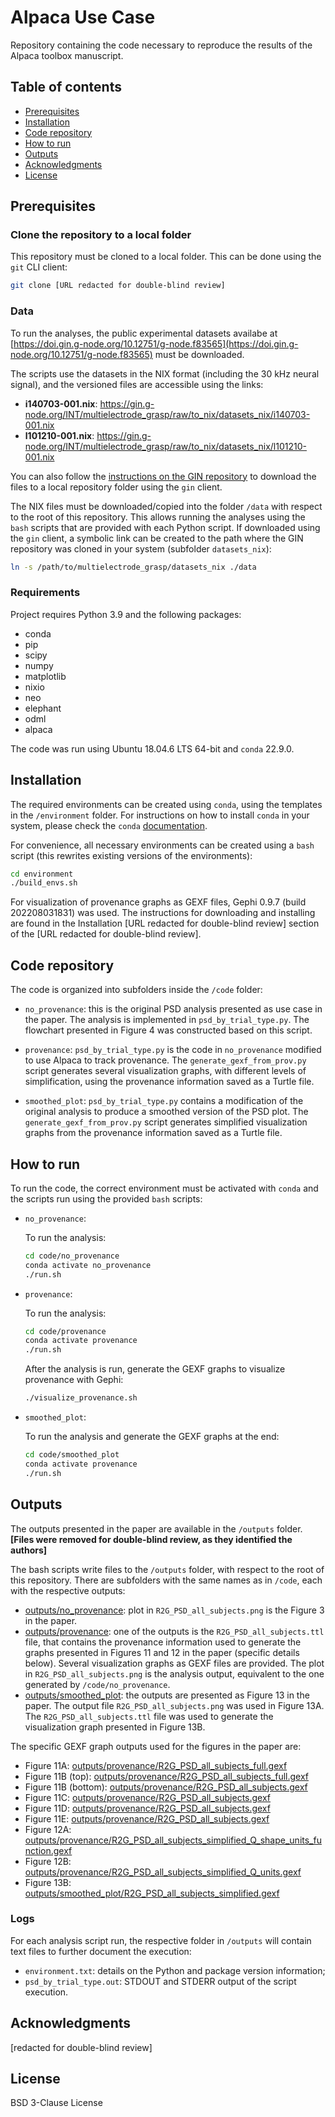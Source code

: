 # Alpaca Use Case

Repository containing the code necessary to reproduce the results of the 
Alpaca toolbox manuscript.


## Table of contents
  - [Prerequisites](#prerequisites)
  - [Installation](#installation)
  - [Code repository](#code-repository)
  - [How to run](#how-to-run)
  - [Outputs](#outputs)
  - [Acknowledgments](#acknowledgments)
  - [License](#license)


## Prerequisites


### Clone the repository to a local folder

This repository must be cloned to a local folder. This can be done using the 
`git` CLI client:

```bash
git clone [URL redacted for double-blind review]
```


### Data

To run the analyses, the public experimental datasets availabe at 
[https://doi.gin.g-node.org/10.12751/g-node.f83565](https://doi.gin.g-node.org/10.12751/g-node.f83565)
must be downloaded.

The scripts use the datasets in the NIX format (including the 30 kHz neural
signal), and the versioned files are accessible using the links:

* **i140703-001.nix**: <https://gin.g-node.org/INT/multielectrode_grasp/raw/to_nix/datasets_nix/i140703-001.nix>
* **l101210-001.nix**: <https://gin.g-node.org/INT/multielectrode_grasp/raw/to_nix/datasets_nix/l101210-001.nix>

You can also follow the [instructions on the GIN repository](https://gin.g-node.org/INT/multielectrode_grasp)
to download the files to a local repository folder using the `gin` client.

The NIX files must be downloaded/copied into the folder `/data` with respect
to the root of this repository. This allows running the analyses using the
`bash` scripts that are provided with each Python script. If downloaded using
the `gin` client, a symbolic link can be created to the path where the GIN
repository was cloned in your system (subfolder `datasets_nix`):

```bash
ln -s /path/to/multielectrode_grasp/datasets_nix ./data
```


### Requirements

Project requires Python 3.9 and the following packages:

- conda
- pip
- scipy
- numpy
- matplotlib
- nixio
- neo
- elephant
- odml
- alpaca

The code was run using Ubuntu 18.04.6 LTS 64-bit and `conda` 22.9.0.


## Installation

The required environments can be created using `conda`, using the templates in
the `/environment` folder. For instructions on how to install `conda` in your
system, please check the `conda` [documentation](https://conda.io/projects/conda/en/latest/user-guide/install/index.html). 

For convenience, all necessary environments can be created using a `bash`
script (this rewrites existing versions of the environments):

```bash
cd environment
./build_envs.sh
```

For visualization of provenance graphs as GEXF files, Gephi 0.9.7 (build 
202208031831) was used. The instructions for downloading and installing are
found in the Installation [URL redacted for double-blind review] section of the 
[URL redacted for double-blind review].


## Code repository

The code is organized into subfolders inside the `/code` folder:

* `no_provenance`: this is the original PSD analysis presented as use case
   in the paper. The analysis is implemented in `psd_by_trial_type.py`. The
   flowchart presented in Figure 4 was constructed based on this script.

* `provenance`: `psd_by_trial_type.py` is the code in `no_provenance` modified 
  to use Alpaca to track provenance. The `generate_gexf_from_prov.py` script 
  generates several visualization graphs, with different levels of 
  simplification, using the provenance information saved as a Turtle file.

* `smoothed_plot`: `psd_by_trial_type.py` contains a modification of the 
  original analysis to produce a smoothed version of the PSD plot. The 
  `generate_gexf_from_prov.py` script generates simplified visualization 
  graphs from the provenance information saved as a Turtle file.


## How to run

To run the code, the correct environment must be activated with `conda` and
the scripts run using the provided `bash` scripts:

* `no_provenance`:

   To run the analysis:

   ```bash
   cd code/no_provenance
   conda activate no_provenance
   ./run.sh
   ```

* `provenance`:

   To run the analysis:

   ```bash
   cd code/provenance
   conda activate provenance
   ./run.sh
   ```
  
   After the analysis is run, generate the GEXF graphs to visualize provenance
   with Gephi:

   ```bash
   ./visualize_provenance.sh
   ```

* `smoothed_plot`:

   To run the analysis and generate the GEXF graphs at the end:

   ```bash
   cd code/smoothed_plot
   conda activate provenance
   ./run.sh
   ```

## Outputs

The outputs presented in the paper are available in the `/outputs` folder.
**[Files were removed for double-blind review, as they identified the authors]**

The bash scripts write files to the `/outputs` folder, with respect to
the root of this repository. There are subfolders with the same names as
in `/code`, each with the respective outputs:

* [outputs/no_provenance](outputs/no_provenance): plot in 
  `R2G_PSD_all_subjects.png` is the Figure 3 in the paper.  
* [outputs/provenance](outputs/provenance): one of the outputs is the
  `R2G_PSD_all_subjects.ttl` file, that contains the provenance information 
  used to generate the graphs presented in Figures 11 and 12 in the paper
  (specific details below). Several visualization graphs as GEXF files are 
  provided. The plot in `R2G_PSD_all_subjects.png` is the analysis output, 
  equivalent to the one generated by `/code/no_provenance`.
* [outputs/smoothed_plot](outputs/smoothed_plot): the outputs are presented as 
  Figure 13 in the paper. The output file `R2G_PSD_all_subjects.png` was used 
  in Figure 13A. The `R2G_PSD_all_subjects.ttl` file was used to generate the 
  visualization graph presented in Figure 13B.  


The specific GEXF graph outputs used for the figures in the paper are:

* Figure 11A: [outputs/provenance/R2G_PSD_all_subjects_full.gexf](outputs/provenance/R2G_PSD_all_subjects_full.gexf)
* Figure 11B (top): [outputs/provenance/R2G_PSD_all_subjects_full.gexf](outputs/provenance/R2G_PSD_all_subjects_full.gexf)
* Figure 11B (bottom): [outputs/provenance/R2G_PSD_all_subjects.gexf](outputs/provenance/R2G_PSD_all_subjects.gexf)
* Figure 11C: [outputs/provenance/R2G_PSD_all_subjects.gexf](outputs/provenance/R2G_PSD_all_subjects.gexf)
* Figure 11D: [outputs/provenance/R2G_PSD_all_subjects.gexf](outputs/provenance/R2G_PSD_all_subjects.gexf)
* Figure 11E: [outputs/provenance/R2G_PSD_all_subjects.gexf](outputs/provenance/R2G_PSD_all_subjects.gexf)
* Figure 12A: [outputs/provenance/R2G_PSD_all_subjects_simplified_Q_shape_units_function.gexf](outputs/provenance/R2G_PSD_all_subjects_simplified_Q_shape_units_function.gexf)
* Figure 12B: [outputs/provenance/R2G_PSD_all_subjects_simplified_Q_units.gexf](outputs/provenance/R2G_PSD_all_subjects_simplified_Q_units.gexf)
* Figure 13B: [outputs/smoothed_plot/R2G_PSD_all_subjects_simplified.gexf](outputs/smoothed_plot/R2G_PSD_all_subjects_simplified.gexf)


### Logs

For each analysis script run, the respective folder in `/outputs` will 
contain text files to further document the execution:
* `environment.txt`: details on the Python and package version information;
* `psd_by_trial_type.out`: STDOUT and STDERR output of the script execution.


## Acknowledgments

[redacted for double-blind review]


## License

BSD 3-Clause License
